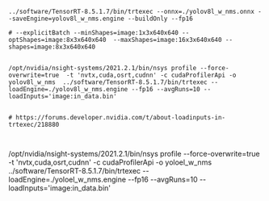 
```
../software/TensorRT-8.5.1.7/bin/trtexec --onnx=./yolov8l_w_nms.onnx --saveEngine=yolov8l_w_nms.engine --buildOnly --fp16

# --explicitBatch --minShapes=image:1x3x640x640 --optShapes=image:8x3x640x640  --maxShapes=image:16x3x640x640 --shapes=image:8x3x640x640


/opt/nvidia/nsight-systems/2021.2.1/bin/nsys profile --force-overwrite=true  -t 'nvtx,cuda,osrt,cudnn' -c cudaProfilerApi -o yolov8l_w_nms  ../software/TensorRT-8.5.1.7/bin/trtexec --loadEngine=./yolov8l_w_nms.engine --fp16 --avgRuns=10 --loadInputs='image:in_data.bin'


# https://forums.developer.nvidia.com/t/about-loadinputs-in-trtexec/218880



```


/opt/nvidia/nsight-systems/2021.2.1/bin/nsys profile --force-overwrite=true  -t 'nvtx,cuda,osrt,cudnn' -c cudaProfilerApi -o yoloel_w_nms  ../software/TensorRT-8.5.1.7/bin/trtexec --loadEngine=./yoloel_w_nms.engine --fp16 --avgRuns=10 --loadInputs='image:in_data.bin'